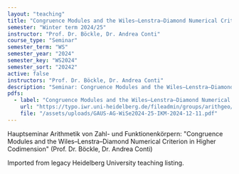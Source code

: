 ```yaml
---
layout: "teaching"
title: "Congruence Modules and the Wiles–Lenstra–Diamond Numerical Criterion in Higher Codimension"
semester: "Winter term 2024/25"
instructor: "Prof. Dr. Böckle, Dr. Andrea Conti"
course_type: "Seminar"
semester_term: "WS"
semester_year: "2024"
semester_key: "WS2024"
semester_sort: "20242"
active: false
instructors: "Prof. Dr. Böckle, Dr. Andrea Conti"
description: "Seminar: Congruence Modules and the Wiles–Lenstra–Diamond Numerical Criterion in Higher Codimension"
pdfs:
  - label: "Congruence Modules and the Wiles–Lenstra–Diamond Numerical Criterion in Higher Codimension"
    url: "https://typo.iwr.uni-heidelberg.de/fileadmin/groups/arithgeo/GAUS-AG-WiSe2024-25-IKM-2024-12-11.pdf"
    file: "/assets/uploads/GAUS-AG-WiSe2024-25-IKM-2024-12-11.pdf"
---
```


Hauptseminar Arithmetik von Zahl- und Funktionenkörpern: "Congruence Modules and the Wiles–Lenstra–Diamond Numerical Criterion in Higher Codimension" (Prof. Dr. Böckle, Dr. Andrea Conti)

Imported from legacy Heidelberg University teaching listing.